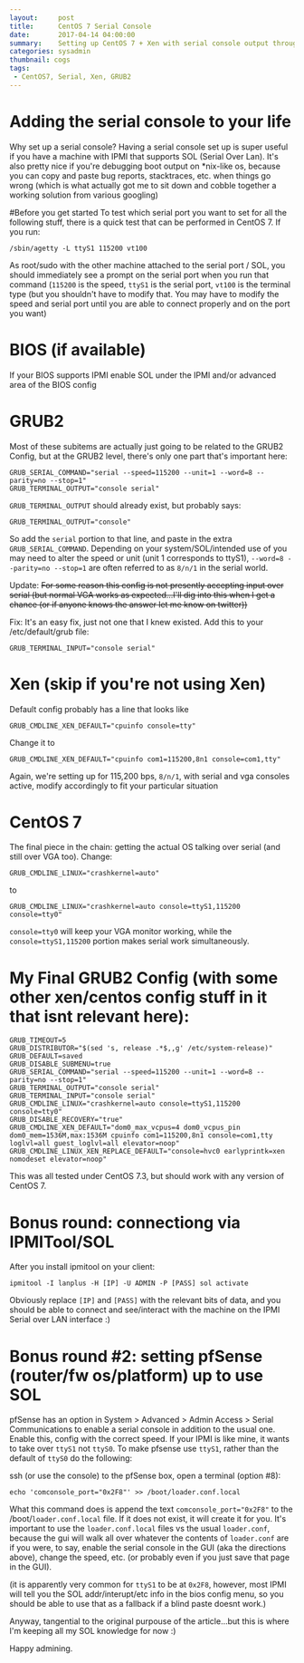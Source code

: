 ```yaml
---
layout:     post
title:      CentOS 7 Serial Console
date:       2017-04-14 04:00:00
summary:    Setting up CentOS 7 + Xen with serial console output throughout the process ( BIOS -> GRUB2 -> Xen -> CentOS 7 )
categories: sysadmin
thumbnail: cogs
tags:
 - CentOS7, Serial, Xen, GRUB2
---
```


# Adding the serial console to your life
Why set up a serial console? Having a serial console set up is super useful if you have a machine with IPMI that supports SOL (Serial Over Lan). It's also pretty nice if you're debugging boot output on *nix-like os, because you can copy and paste bug reports, stacktraces, etc. when things go wrong (which is what actually got me to sit down and cobble together a working solution from various googling)

#Before you get started
To test which serial port you want to set for all the following stuff, there is a quick test that can be performed in CentOS 7. If you run:
```
/sbin/agetty -L ttyS1 115200 vt100
```
As root/sudo with the other machine attached to the serial port / SOL, you should immediately see a prompt on the serial port when you run that command (`115200` is the speed, `ttyS1` is the serial port, `vt100` is the terminal type (but you shouldn't have to modify that. You may have to modify the speed and serial port until you are able to connect properly and on the port you want)

# BIOS (if available)
If your BIOS supports IPMI enable SOL under the IPMI and/or advanced area of the BIOS config

# GRUB2

Most of these subitems are actually just going to be related to the GRUB2 Config, but at the GRUB2 level, there's only one part that's important here:

```
GRUB_SERIAL_COMMAND="serial --speed=115200 --unit=1 --word=8 --parity=no --stop=1"
GRUB_TERMINAL_OUTPUT="console serial"
```

`GRUB_TERMINAL_OUTPUT` should already exist, but probably says:
```
GRUB_TERMINAL_OUTPUT="console"
```

So add the `serial` portion to that line, and paste in the extra `GRUB_SERIAL_COMMAND`. Depending on your system/SOL/intended use of you may need to alter the speed or unit (unit 1 corresponds to ttyS1), `--word=8 --parity=no --stop=1` are often referred to as `8/n/1` in the serial world.

Update: ~~For some reason this config is not presently accepting input over serial (but normal VGA works as expected...I'll dig into this when I get a chance (or if anyone knows the answer let me know on twitter))~~

Fix: It's an easy fix, just not one that I knew existed. Add this to your /etc/default/grub file:
```
GRUB_TERMINAL_INPUT="console serial"
```

# Xen (skip if you're not using Xen)

Default config probably has a line that looks like 
```
GRUB_CMDLINE_XEN_DEFAULT="cpuinfo console=tty"
```

Change it to
```
GRUB_CMDLINE_XEN_DEFAULT="cpuinfo com1=115200,8n1 console=com1,tty"
```
Again, we're setting up for 115,200 bps, `8/n/1`, with serial and vga consoles active, modify accordingly to fit your particular situation

# CentOS 7
The final piece in the chain: getting the actual OS talking over serial (and still over VGA too). Change:

```
GRUB_CMDLINE_LINUX="crashkernel=auto"
```
 to 
```
GRUB_CMDLINE_LINUX="crashkernel=auto console=ttyS1,115200 console=tty0"
```
`console=tty0` will keep your VGA monitor working, while the `console=ttyS1,115200` portion makes serial work simultaneously.

# My Final GRUB2 Config (with some other xen/centos config stuff in it that isnt relevant here):

```
GRUB_TIMEOUT=5
GRUB_DISTRIBUTOR="$(sed 's, release .*$,,g' /etc/system-release)"
GRUB_DEFAULT=saved
GRUB_DISABLE_SUBMENU=true
GRUB_SERIAL_COMMAND="serial --speed=115200 --unit=1 --word=8 --parity=no --stop=1"
GRUB_TERMINAL_OUTPUT="console serial"
GRUB_TERMINAL_INPUT="console serial"
GRUB_CMDLINE_LINUX="crashkernel=auto console=ttyS1,115200 console=tty0"
GRUB_DISABLE_RECOVERY="true"
GRUB_CMDLINE_XEN_DEFAULT="dom0_max_vcpus=4 dom0_vcpus_pin dom0_mem=1536M,max:1536M cpuinfo com1=115200,8n1 console=com1,tty loglvl=all guest_loglvl=all elevator=noop"
GRUB_CMDLINE_LINUX_XEN_REPLACE_DEFAULT="console=hvc0 earlyprintk=xen nomodeset elevator=noop"
```

This was all tested under CentOS 7.3, but should work with any version of CentOS 7.

# Bonus round: connectiong via IPMITool/SOL
After you install ipmitool on your client:
```
ipmitool -I lanplus -H [IP] -U ADMIN -P [PASS] sol activate
```
Obviously replace `[IP]` and `[PASS]` with the relevant bits of data, and you should be able to connect and see/interact with the machine on the IPMI Serial over LAN interface :)

# Bonus round #2: setting pfSense (router/fw os/platform) up to use SOL
pfSense has an option in System > Advanced > Admin Access > Serial Communications to enable a serial console in addition to the usual one. Enable this, config with the correct speed. If your IPMI is like mine, it wants to take over `ttyS1` not `ttyS0`. To make pfsense use `ttyS1`, rather than the default of `ttyS0` do the following:

ssh (or use the console) to the pfSense box, open a terminal (option #8):

``` 
echo 'comconsole_port="0x2F8"' >> /boot/loader.conf.local
```

What this command does is append the text `comconsole_port="0x2F8"` to the /boot/`loader.conf.local` file. If it does not exist, it will create it for you. It's important to use the `loader.conf.local` files vs the usual `loader.conf`, because the gui will walk all over whatever the contents of `loader.conf` are if you were, to say, enable the serial console in the GUI (aka the directions above), change the speed, etc. (or probably even if you just save that page in the GUI).  

(it is apparently very common for `ttyS1` to be at `0x2F8`, however, most IPMI will tell you the SOL addr/interupt/etc info in the bios config menu, so you should be able to use that as a fallback if a blind paste doesnt work.)

Anyway, tangential to the original purpouse of the article...but this is where I'm keeping all my SOL knowledge for now :)

Happy admining.

